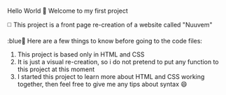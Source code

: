 Hello World :wave: Welcome to my first project

:white_medium_square: This project is a front page re-creation of a website called "Nuuvem"

:blue:book: Here are a few things to know before going to the code files:
1. This project is based only in HTML and CSS
2. It is just a visual re-creation, so i do not pretend to put any function to this project at this moment
3. I started this project to learn more about HTML and CSS working together, then feel free to give me any tips about syntax :smile:


